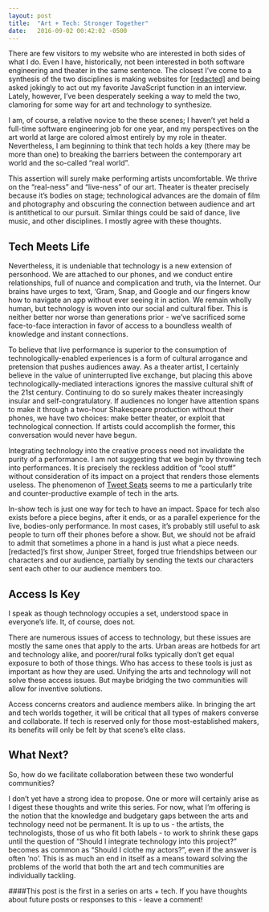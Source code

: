 ```yaml
---
layout: post
title:  "Art + Tech: Stronger Together"
date:   2016-09-02 00:42:02 -0500
---
```


There are few visitors to my website who are interested in both sides of what I do. Even I have, historically, not been interested in both software engineering and theater in the same sentence. The closest I’ve come to a synthesis of the two disciplines is making websites for [[redacted]](http://www.redactedtheater.org) and being asked jokingly to act out my favorite JavaScript function in an interview. Lately, however, I’ve been desperately seeking a way to meld the two, clamoring for some way for art and technology to synthesize.

I am, of course, a relative novice to the these scenes; I haven’t yet held a full-time software engineering job for one year, and my perspectives on the art world at large are colored almost entirely by my role in theater. Nevertheless, I am beginning to think that tech holds a key (there may be more than one) to breaking the barriers between the contemporary art world and the so-called “real world”.

This assertion will surely make performing artists uncomfortable. We thrive on the “real-ness” and “live-ness” of our art. Theater is theater precisely because it’s bodies on stage; technological advances are the domain of film and photography and obscuring the connection between audience and art is antithetical to our pursuit. Similar things could be said of dance, live music, and other disciplines. I mostly agree with these thoughts.

## Tech Meets Life

Nevertheless, it is undeniable that technology is a new extension of personhood. We are attached to our phones, and we conduct entire relationships, full of nuance and complication and truth, via the Internet. Our brains have urges to text, ‘Gram, Snap, and Google and our fingers know how to navigate an app without ever seeing it in action. We remain wholly human, but technology is woven into our social and cultural fiber. This is neither better nor worse than generations prior - we’ve sacrificed some face-to-face interaction in favor of access to a boundless wealth of knowledge and instant connections. 

To believe that live performance is superior to the consumption of technologically-enabled experiences is a form of cultural arrogance and pretension that pushes audiences away. As a theater artist, I certainly believe in the value of uninterrupted live exchange, but placing this above technologically-mediated interactions ignores the massive cultural shift of the 21st century. Continuing to do so surely makes theater increasingly insular and self-congratulatory. If audiences no longer have attention spans to make it through a two-hour Shakespeare production without their phones, we have two choices: make better theater, or exploit that technological connection. If artists could accomplish the former, this conversation would never have begun.

Integrating technology into the creative process need not invalidate the purity of a performance. I am not suggesting that we begin by throwing tech into performances. It is precisely the reckless addition of “cool stuff” without consideration of its impact on a project that renders those elements useless. The phenomenon of [Tweet Seats](http://www.npr.org/sections/monkeysee/2011/12/12/143576328/tweet-seats-come-to-theaters-but-can-patrons-plug-in-without-tuning-out) seems to me a particularly trite and counter-productive example of tech in the arts.

In-show tech is just one way for tech to have an impact. Space for tech also exists before a piece begins, after it ends, or as a parallel experience for the live, bodies-only performance. In most cases, it’s probably still useful to ask people to turn off their phones before a show. But, we should not be afraid to admit that sometimes a phone in a hand is just what a piece needs. [redacted]’s first show, Juniper Street, forged true friendships between our characters and our audience, partially by sending the texts our characters sent each other to our audience members too.

## Access Is Key

I speak as though technology occupies a set, understood space in everyone’s life. It, of course, does not.

There are numerous issues of access to technology, but these issues are mostly the same ones that apply to the arts. Urban areas are hotbeds for art and technology alike, and poorer/rural folks typically don’t get equal exposure to both of those things. Who has access to these tools is just as important as how they are used. Unifying the arts and technology will not solve these access issues. But maybe bridging the two communities will allow for inventive solutions.

Access concerns creators and audience members alike. In bringing the art and tech worlds together, it will be critical that all types of makers converse and collaborate. If tech is reserved only for those most-established makers, its benefits will only be felt by that scene’s elite class.

## What Next?

So, how do we facilitate collaboration between these two wonderful communities?

I don’t yet have a strong idea to propose. One or more will certainly arise as I digest these thoughts and write this series. For now, what I’m offering is the notion that the knowledge and budgetary gaps between the arts and technology need not be permanent. It is up to us - the artists, the technologists, those of us who fit both labels - to work to shrink these gaps until the question of “Should I integrate technology into this project?” becomes as common as “Should I clothe my actors?”, even if the answer is often ‘no’. This is as much an end in itself as a means toward solving the problems of the world that both the art and tech communities are individually tackling.

####This post is the first in a series on arts + tech. If you have thoughts about future posts or responses to this - leave a comment!